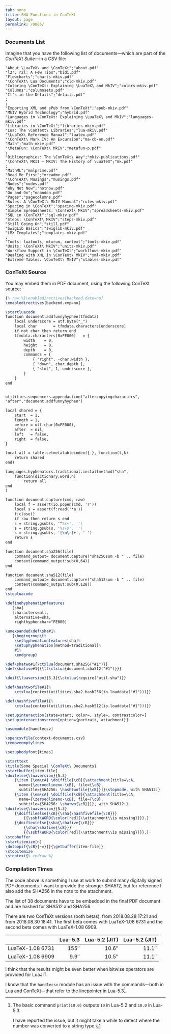 ```yaml
---
tab: none
title: SHA Functions in ConTeXt
layout: page
permalink: /0005/
---
```


### Documents List

Imagine that you have the following list of documents—which are part of the _ConTeXt Suite_—in a CSV file:

```
"About \LuaTeX\ and \ConTeXt";"about.pdf"
"l2r, r2l: A Few Tips";"bidi.pdf"
"Flowcharts";"charts-mkiv.pdf"
"\ConTeXt\ Lua Documents";"cld-mkiv.pdf"
"Coloring \ConTeXt: Explaining \LuaTeX\ and MkIV";"colors-mkiv.pdf"
"Columns";"columnsets.pdf"
"It’s in the Details";"details.pdf"
;
;
"Exporting XML and ePub from \ConTeXt";"epub-mkiv.pdf"
"MkIV Hybrid Technology";"hybrid.pdf"
"Languages in \ConTeXt: Explaining \LuaTeX\ and MkIV";"languages-mkiv.pdf"
"Libraries in \ConTeXt";"libraries-mkiv.pdf"
"Lua: The \ConTeXt\ Libraries";"lua-mkiv.pdf"
"\LuaTeX\ Reference Manual";"luatex.pdf"
"\ConTeXt\ Mark IV: An Excursion";"ma-cb-en.pdf"
"Math";"math-mkiv.pdf"
"\MetaFun: \ConTeXt\ MkIV";"metafun-p.pdf"
;
"Bibliographies: The \ConTeXt\ Way";"mkiv-publications.pdf"
"\ConTeXt\ MKII – MKIV: The History of \LuaTeX";"mk.pdf"
;
"MathML";"mmlprime.pdf"
"Read Me First";"mreadme.pdf"
"\ConTeXt\ Musings";"musings.pdf"
"Nodes";"nodes.pdf"
"Why Not Now";"notnow.pdf"
"On and On";"onandon.pdf"
"Pages";"pagecolumns.pdf"
"Rules: A \ConTeXt\ MkIV Manual";"rules-mkiv.pdf"
"Spacing in \ConTeXt";"spacing-mkiv.pdf"
"Simple Spreadsheets: \ConTeXt\ MkIV";"spreadsheets-mkiv.pdf"
"SQL in \ConTeXt";"sql-mkiv.pdf"
"Steps: \ConTeXt\ MkIV";"steps-mkiv.pdf"
"Still Going On";"still.pdf"
"SwigLib Basics";"swiglib-mkiv.pdf"
"LMX Templates";"templates-mkiv.pdf"
;
"Tools: luatools, mtxrun, context";"tools-mkiv.pdf"
"Units: \ConTeXt\ MkIV";"units-mkiv.pdf"
"Workflow Support in \ConTeXt";"workflows-mkiv.pdf"
"Dealing with XML in \ConTeXt\ MkIV";"xml-mkiv.pdf"
"Extreme Tables: \ConTeXt\ MkIV";"xtables-mkiv.pdf"
```

### ConTeXt Source

You may embed them in PDF document, using the following ConTeXt source:

``` tex
{% raw %}\enabledirectives[backend.date=no]
\enabledirectives[backend.xmp=no]

\startluacode
function document.addfunnyhyphen(tfmdata)
    local underscore = utf.byte("_")
    local char       = tfmdata.characters[underscore]
    if not char then return end
    tfmdata.characters[0xFE000]   = {
        width    = 0,
        height   = 0,
        depth    = 0,
        commands = {
            { "right", -char.width },
            { "down", char.depth },
            { "slot", 1, underscore },
        }
    }
end


utilities.sequencers.appendaction("aftercopyingcharacters",
"after","document.addfunnyhyphen")

local shared = {
    start  = 1,
    length = 1,
    before = utf.char(0xFE000),
    after  = nil,
    left   = false,
    right  = false,
}

local all = table.setmetatableindex({ }, function(t,k)
    return shared
end)

languages.hyphenators.traditional.installmethod("sha",
    function(dictionary,word,n)
        return all
end
)

function document.capture(cmd, raw)
    local f = assert(io.popen(cmd, 'r'))
    local s = assert(f:read('*a'))
    f:close()
    if raw then return s end
    s = string.gsub(s, '^%s+', '')
    s = string.gsub(s, '%s+$', '')
    s = string.gsub(s, '[\n\r]+', ' ')
    return s
end

function document.sha256(file)
    command_output= document.capture("sha256sum -b " .. file)
    context(command_output:sub(0,64))
end

function document.sha512(file)
    command_output= document.capture("sha512sum -b " .. file)
    context(command_output:sub(0,128))
end
\stopluacode

\definehyphenationfeatures
   [sha]
   [characters=all,
    alternative=sha,
    righthyphenchar="FE000]

\unexpanded\def\sha#1%
   {\begingroup\tt
    \sethyphenationfeatures[sha]%
    \setuphyphenation[method=traditional]%
    #1%
    \endgroup}

\def\shatwo#1{\ctxlua{document.sha256("#1")}}
\def\shafive#1{{\tt\ctxlua{document.sha512("#1")}}}

\doif{\luaversion}{5.3}{\ctxlua{require("util-sha")}}

\def\hashtwofile#1{%
    \ctxlua{context(utilities.sha2.hash256(io.loaddata("#1")))}}

\def\hashfivefile#1{%
    \ctxlua{context(utilities.sha2.hash512(io.loaddata("#1")))}}

\setupinteraction[state=start, color=, style=, contrastcolor=]
\setupinteractionscreen[option={portrait, attachment}]

\usemodule[handlecsv]

\opencsvfile{context-documents.csv}
\removeemptylines

\setupbodyfont[times]

\starttext
\title{Some Special \ConTeXt\ Documents}
\startbuffer[item-file]
\doifelse{\luaversion}{5.3}
    {\item {\em\cA} \doiffile{\cB}{\attachment[title=\cA,
      name={\zeroedlineno-\cB}, file={\cB},
      subtitle={SHA256: \hashtwofile{\cB}}]}\stopmode, with SHA512:}
    {\item {\em\cA} \doiffile{\cB}{\attachment[title=\cA,
      name={\zeroedlineno-\cB}, file={\cB},
      subtitle={SHA256: \shatwo{\cB}}]}, with SHA512:}
\doifelse{\luaversion}{5.3}
    {\doiffileelse{\cB}{\sha{\hashfivefile{\cB}}}
        {{\ssbf\WORD{\color[red]{\\attachment\\is missing}}}}.}
    {\doiftextelse{\sha{\shafive{\cB}}}
        {\sha{\shafive{\cB}}}
        {{\ssbf\WORD{\color[red]{\\attachment\\is missing}}}}.}
\stopbuffer
\startitemize[n]
\doloopif{\cB}{~=}{}{\getbuffer[item-file]}
\stopitemize
\stoptext{% endraw %}
```

### Compilation Times

The code above is something I use at work to submit many digitally signed PDF documents. I want to provide the stronger SHA512, but for reference I also add the SHA256 in the note to the attachment.

The list of 38 documents have to be embedded in the final PDF document and are hashed for SHA512 and SHA256.

There are two ConTeXt versions (both betas), from 2018.08.28 17:21 and from 2018.08.30 18:41. The first beta comes with LuaTeX-1.08 6731 and the second beta comes with LuaTeX-1.08 6909.

|                  | Lua-5.3 | Lua-5.2 (JIT) | Lua-5.2 (JIT)|
|:-----------------|--------:|--------------:|-------------:|
| LuaTeX-1.08 6731 |    155″ |         10.6″ |        11.1″ |
| LuaTeX-1.08 6909 |    9.9″ |         10.5″ |        11.1″ |

I think that the results might be even better when bitwise operators are provided for LuaJIT.

I know that the `handlecsv` module has an issue with the commands—both in Lua and ConTeXt—that refer to the linepointer in Lua-5.3[^lua-5.3].

[^lua-5.3]: The basic command `print(10.0)` outputs `10` in Lua-5.2 and `10.0` in Lua-5.3.

    I have reported the issue, but it might take a while to detect where the number was converted to a string type.
